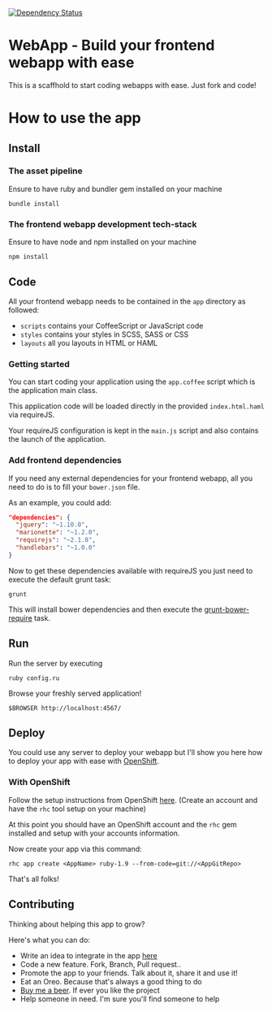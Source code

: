 [![Dependency Status](https://gemnasium.com/popox/webapp.png)](https://gemnasium.com/popox/webapp)

WebApp - Build your frontend webapp with ease
=====

This is a scaffhold to start coding webapps with ease. Just fork and code!

# How to use the app

## Install

### The asset pipeline

Ensure to have ruby and bundler gem installed on your machine

```
bundle install
```

### The frontend webapp development tech-stack

Ensure to have node and npm installed on your machine


```
npm install
```

## Code

All your frontend webapp needs to be contained in the ```app``` directory as followed:

 * ```scripts``` contains your CoffeeScript or JavaScript code
 * ```styles``` contains your styles in SCSS, SASS or CSS
 * ```layouts``` all you layouts in HTML or HAML

### Getting started

You can start coding your application using the ```app.coffee``` script which is the application main class.

This application code will be loaded directly in the provided ```index.html.haml``` via requireJS.

Your requireJS configuration is kept in the ```main.js``` script and also contains the launch of the application.

### Add frontend dependencies

If you need any external dependencies for your frontend webapp, all you need to do is to fill your ```bower.json``` file.

As an example, you could add:
```json
"dependencies": {
  "jquery": "~1.10.0",
  "marionette": "~1.2.0",
  "requirejs": "~2.1.8",
  "handlebars": "~1.0.0"
}
```

Now to get these dependencies available with requireJS you just need to execute the default grunt task:

```
grunt
```

This will install bower dependencies and then execute the [grunt-bower-require](https://github.com/yeoman/grunt-bower-requirejs) task.

## Run

Run the server by executing

```
ruby config.ru
```

Browse your freshly served application!

```
$BROWSER http://localhost:4567/
```

## Deploy

You could use any server to deploy your webapp but I'll show you here how to deploy your app with ease with [OpenShift](http://www.openshift.com/).

### With OpenShift

Follow the setup instructions from OpenShift [here](https://github.com/openshift/rhc). (Create an account and have the ```rhc``` tool setup on your machine)

At this point you should have an OpenShift account and the ```rhc``` gem installed and setup with your accounts information.

Now create your app via this command:

```
rhc app create <AppName> ruby-1.9 --from-code=git://<AppGitRepo>
```

That's all folks!


## Contributing

Thinking about helping this app to grow?

Here's what you can do:

 * Write an idea to integrate in the app [here](https://github.com/popox/webapp/issues)
 * Code a new feature. Fork, Branch, Pull request..
 * Promote the app to your friends. Talk about it, share it and use it!
 * Eat an Oreo. Because that's always a good thing to do
 * [Buy me a beer](https://www.paypal.com/cgi-bin/webscr?cmd=_s-xclick&hosted_button_id=QHK6TMG66TSD4). If ever you like the project
 * Help someone in need. I'm sure you'll find someone to help


